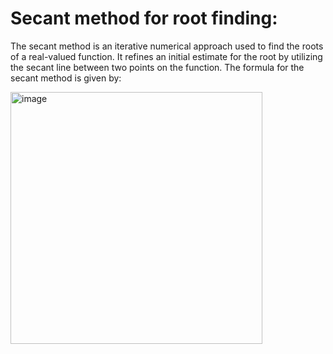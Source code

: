 # Secant method for root finding:
The secant method is an iterative numerical approach used to find the roots of a real-valued function. It refines an initial estimate for the root by utilizing the secant line between two points on the function. The formula for the secant method is given by:

<img width="403" alt="image" src="https://github.com/sharmistharanit/23-Homework6G4/assets/143737948/ec9dc18d-71ac-436a-bfce-7c0a5e12fe3f">
